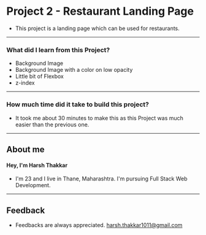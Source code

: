 # **Project 2 - Restaurant Landing Page**

- This project is a landing page which can be used for restaurants. 

---

### **What did I learn from this Project?**

 - Background Image
 - Background Image with a color on low opacity
 - Little bit of Flexbox
 - z-index

---

### **How much time did it take to build this project?**

- It took me about 30 minutes to make this as this Project was much easier than the previous one. 


---

## **About me**

#### **Hey, I'm Harsh Thakkar**

- I'm 23 and I live in Thane, Maharashtra. I'm pursuing Full Stack Web Development.

---

## **Feedback**
- Feedbacks are always appreciated. harsh.thakkar1011@gmail.com